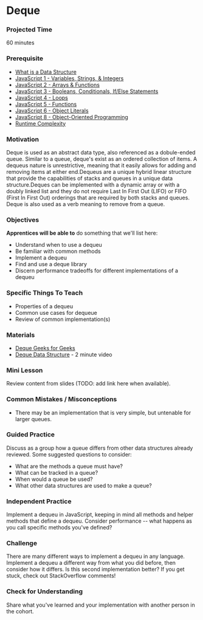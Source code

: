 # Deque

### Projected Time
60 minutes

### Prerequisite
- [What is a Data Structure](https://github.com/Techtonica/curriculum/blob/master/data-structures/what-is-a-data-structure.md)
- [JavaScript 1 - Variables, Strings, & Integers](https://github.com/Techtonica/curriculum/blob/master/javascript-1/lesson-plan.md)
- [JavaScript 2 - Arrays & Functions](https://github.com/Techtonica/curriculum/blob/master/javascript-2/lesson-plan.md)
- [JavaScript 3 - Booleans, Conditionals, If/Else Statements](https://github.com/Techtonica/curriculum/blob/master/javascript-3/lesson-plan.md)
- [JavaScript 4 - Loops](https://github.com/Techtonica/curriculum/blob/master/javascript-4/lesson-plan.md)
- [JavaScript 5 - Functions](https://github.com/Techtonica/curriculum/blob/master/javascript-5/lesson-plan.md)
- [JavaScript 6 - Object Literals](https://github.com/Techtonica/curriculum/blob/master/javascript-6/object-literals.md)
- [JavaScript 8 - Object-Oriented Programming](https://github.com/Techtonica/curriculum/blob/master/javascript-8/javascript-8.md)
- [Runtime Complexity](https://github.com/Techtonica/curriculum/tree/master/runtime-complexity)

### Motivation
Deque is used as an abstract data type, also referenced as a dobule-ended queue.
Similar to a queue, deque's exist as an ordered collection of items. A dequeus nature is unrestrictive, meaning that it easily allows for adding and removing items at either end.Dequeus are a unique hybrid linear structure that provide the capabilities of stacks and queues in a unique data structure.Deques can be implemented with a dynamic array or with a doubly linked list and they do not require Last In First Out (LIFO) or FIFO (First In First Out) orderings that are required by both stacks and queues. Deque is also used as a verb meaning to remove from a queue.

### Objectives
**Apprentices will be able to** do something that we'll list here:
- Understand when to use a dequeu
- Be familiar with common methods
- Implement a dequeu
- Find and use a deque library
- Discern performance tradeoffs for different implementations of a dequeu

### Specific Things To Teach
- Properties of a dequeu
- Common use cases for dequeue
- Review of common implementation(s)

### Materials

- [Deque Geeks for Geeks](https://www.geeksforgeeks.org/deque-set-1-introduction-applications/)
- [Deque Data Structure](https://youtu.be/5VDQxLAlfu0) - 2 minute video 

### Mini Lesson

Review content from slides (TODO: add link here when available).

### Common Mistakes / Misconceptions
- There may be an implementation that is very simple, but untenable for larger queues.

### Guided Practice
Discuss as a group how a queue differs from other data structures already reviewed.  Some suggested questions to consider:
- What are the methods a queue must have?
- What can be tracked in a queue?
- When would a queue be used?
- What other data structures are used to make a queue?

### Independent Practice
Implement a dequeu in JavaScript, keeping in mind all methods and helper methods that define a dequeu. Consider performance -- what happens as you call specific methods you've defined?

### Challenge
There are many different ways to implement a dequeu in any language.  Implement a dequeu a different way from what you did before, then consider how it differs.  Is this second implementation better? If you get stuck, check out StackOverflow comments!

### Check for Understanding
Share what you've learned and your implementation with another person in the cohort.
